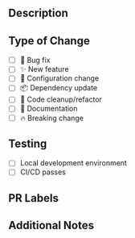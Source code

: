 ## Description
<!-- Brief description of what this PR does -->

## Type of Change
<!-- Delete options that aren't relevant -->
- [ ] 🐛 Bug fix
- [ ] ✨ New feature
- [ ] 🔧 Configuration change
- [ ] 📦 Dependency update
- [ ] 🧹 Code cleanup/refactor
- [ ] 📝 Documentation
- [ ] 🔥 Breaking change

## Testing
<!-- How has this been tested? -->
- [ ] Local development environment
- [ ] CI/CD passes

## PR Labels
<!-- Add appropriate labels for auto-release -->
<!-- breaking-change, feature, bug, no-release -->

## Additional Notes
<!-- Any deployment considerations, screenshots, or context -->